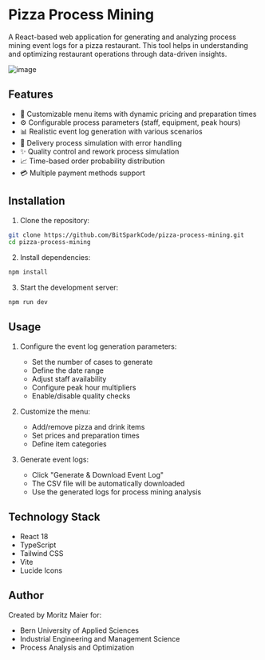 # Pizza Process Mining

A React-based web application for generating and analyzing process mining event logs for a pizza restaurant. This tool helps in understanding and optimizing restaurant operations through data-driven insights.

![image](https://github.com/user-attachments/assets/ea07acc0-9068-498a-944d-29f26538e956)

## Features

- 🍕 Customizable menu items with dynamic pricing and preparation times
- ⚙️ Configurable process parameters (staff, equipment, peak hours)
- 📊 Realistic event log generation with various scenarios
- 🚗 Delivery process simulation with error handling
- ✨ Quality control and rework process simulation
- 📈 Time-based order probability distribution
- 💳 Multiple payment methods support

## Installation

1. Clone the repository:
```bash
git clone https://github.com/BitSparkCode/pizza-process-mining.git
cd pizza-process-mining
```

2. Install dependencies:
```bash
npm install
```

3. Start the development server:
```bash
npm run dev
```

## Usage

1. Configure the event log generation parameters:
   - Set the number of cases to generate
   - Define the date range
   - Adjust staff availability
   - Configure peak hour multipliers
   - Enable/disable quality checks

2. Customize the menu:
   - Add/remove pizza and drink items
   - Set prices and preparation times
   - Define item categories

3. Generate event logs:
   - Click "Generate & Download Event Log"
   - The CSV file will be automatically downloaded
   - Use the generated logs for process mining analysis

## Technology Stack

- React 18
- TypeScript
- Tailwind CSS
- Vite
- Lucide Icons

## Author

Created by Moritz Maier for:
- Bern University of Applied Sciences
- Industrial Engineering and Management Science
- Process Analysis and Optimization
